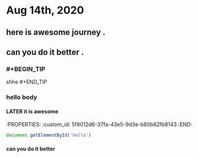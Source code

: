 # Aug 14th, 2020
## here is awesome journey .
## can you do it better .
### #+BEGIN_TIP
shhe
#+END_TIP
### hello body
#### LATER it is awesome
:PROPERTIES:
:custom_id: 5f8012d6-37fa-43e5-9d3e-b80b62fb8143
:END:


```js
document.getElementById('hello')
```
####
####
####
####
####
####
#### can you do it better
